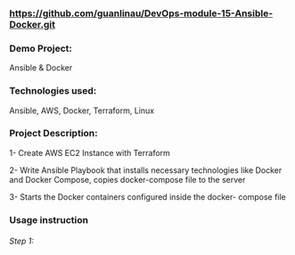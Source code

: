 ### https://github.com/guanlinau/DevOps-module-15-Ansible-Docker.git

### Demo Project:

Ansible & Docker

### Technologies used:

Ansible, AWS, Docker, Terraform, Linux

### Project Description:

1- Create AWS EC2 Instance with Terraform

2- Write Ansible Playbook that installs necessary technologies like Docker and Docker Compose, copies docker-compose file to the server

3- Starts the Docker containers configured inside the docker- compose file

### Usage instruction

###### Step 1:
